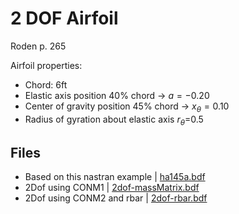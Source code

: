 # 2 DOF Airfoil

Roden p. 265

Airfoil properties:

- Chord: 6ft
- Elastic axis position 40% chord -> $a=-0.20$
- Center of gravity position 45% chord -> $x_{\theta}=0.10$
- Radius of gyration about elastic axis $r_{\theta}$=0.5

## Files 

- Based on this nastran example  | [ha145a.bdf](ha145a.bdf)
- 2Dof using CONM1  | [2dof-massMatrix.bdf](2dof-massMatrix.bdf)
- 2Dof using CONM2 and rbar  | [2dof-rbar.bdf](2dof-rbar.bdf)

